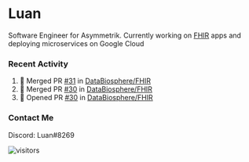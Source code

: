 # Luan

Software Engineer for Asymmetrik. Currently working on [FHIR](https://hl7.org/FHIR/) apps and deploying microservices on Google Cloud

### Recent Activity

<!--START_SECTION:activity-->
1. 🎉 Merged PR [#31](https://github.com/DataBiosphere/FHIR/pull/31) in [DataBiosphere/FHIR](https://github.com/DataBiosphere/FHIR)
2. 🎉 Merged PR [#30](https://github.com/DataBiosphere/FHIR/pull/30) in [DataBiosphere/FHIR](https://github.com/DataBiosphere/FHIR)
3. 💪 Opened PR [#30](https://github.com/DataBiosphere/FHIR/pull/30) in [DataBiosphere/FHIR](https://github.com/DataBiosphere/FHIR)
<!--END_SECTION:activity-->

<!--START_SECTION:activity-->

### Contact Me

Discord: Luan#8269

![visitors](https://visitor-badge.glitch.me/badge?page_id=luan-asym.visitor-badge)
